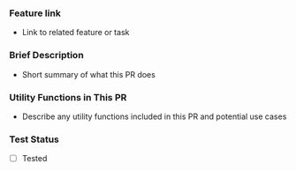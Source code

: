 ### Feature link

- Link to related feature or task

### Brief Description

- Short summary of what this PR does



### Utility Functions in This PR

- Describe any utility functions included in this PR and potential use cases



### Test Status

- [ ] Tested